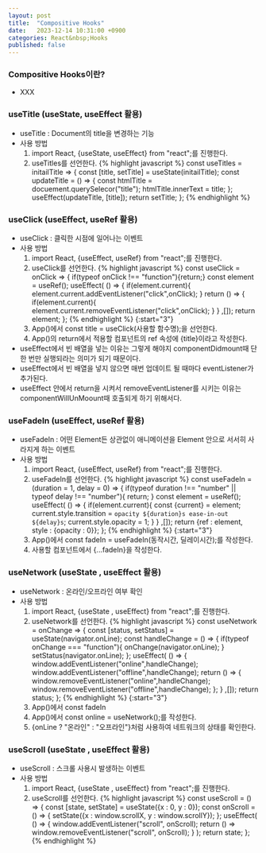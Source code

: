 ```yaml
---
layout: post
title:  "Compositive Hooks"
date:   2023-12-14 10:31:00 +0900
categories: React&nbsp;Hooks
published: false
---
```


### Compositive Hooks이란?

- XXX

### useTitle (useState, useEffect 활용)

- useTitle : Document의 title을 변경하는 기능
- 사용 방법
  1. import React, {useState, useEffect} from "react";를 진행한다.
  2. useTitles를 선언한다.
  {% highlight javascript %}
  const useTitles = initailTitle => {
      const [title, setTitle] = useState(initailTitle);
      const updateTitle = () => {
          const htmlTitle = docuement.querySelecor("title");
          htmlTitle.innerText = title;
      };
      useEffect(updateTitle, [title]);
      return setTitle;
  };
  {% endhighlight %}

### useClick (useEffect, useRef 활용)

- useClick : 클릭한 시점에 일어나는 이벤트
- 사용 방법
  1. import React, {useEffect, useRef} from "react";를 진행한다.
  2. useClick를 선언한다.
  {% highlight javascript %}
  const useClick = onClick => {
      if(typeof onClick !== "function"){return;}
      const element = useRef();
      useEffect(
          () => {
              if(element.current){
                  element.current.addEventListener("click",onClick);
              }
              return () => {
                  if(element.current){
                      element.current.removeEventListener("click",onClick);
                  }
          }
      ,[]);
      return element;
  };
  {% endhighlight %}
{:start="3"}
  3. App()에서 const title = useClick(사용할 함수명);을 선언한다.
  4. App()의 return에서 적용할 컴포넌트의 ref 속성에 {title}이라고 작성한다.
- useEffect에서 빈 배열을 넣는 이유는 그렇게 해야지 componentDidmount때 단 한 번만 실행되라는 의미가 되기 때문이다.
- useEffect에서 빈 배열을 넣지 않으면 매번 업데이트 될 때마다 eventListener가 추가된다.
- useEffect 안에서 return을 시켜서 removeEventListener를 시키는 이유는 componentWillUnMoount때 호출되게 하기 위해서다.

### useFadeIn (useEffect, useRef 활용)

- useFadeIn : 어떤 Element든 상관없이 애니메이션을 Element 안으로 서서히 사라지게 하는 이벤트
- 사용 방법
  1. import React, {useEffect, useRef} from "react";를 진행한다.
  2. useFadeIn를 선언한다.
  {% highlight javascript %}
  const useFadeIn = (duration = 1, delay = 0) => {
      if(typeof duration !== "number" || typeof delay !== "number"){
          return;
      }
      const element = useRef();
      useEffect(
          () => {
              if(element.current){
                  const {current} = element;
                  current.style.transition = `opacity ${duration}s ease-in-out ${delay}s`;
                  current.style.opacity = 1;
              }
          }
      ,[]);
      return {ref : element, style : {opacity : 0}};
  };
  {% endhighlight %}
{:start="3"}
  3. App()에서 const fadeIn = useFadeIn(동작시간, 딜레이시간);를 작성한다.
  4. 사용할 컴포넌트에서 {...fadeIn}을 작성한다.

### useNetwork (useState , useEffect 활용)

- useNetwork : 온라인/오프라인 여부 확인
- 사용 방법
  1. import React, {useState , useEffect} from "react";를 진행한다.
  2. useNetwork를 선언한다.
  {% highlight javascript %}
  const useNetwork = onChange => {
      const [status, setStatus] = useState(navigator.onLine);
      const handleChange = () => {
          if(typeof onChange === "function"){
              onChange(navigator.onLine);
          }
          setStatus(navigator.onLine);
      };
      useEffect(
          () => {
              window.addEventListener("online",handleChange);
              window.addEventListener("offline",handleChange);
              return () => {
                  window.removeEventListener("online",handleChange);
                  window.removeEventListener("offline",handleChange); 
              };
          }
      ,[]);
      return status;
  };
  {% endhighlight %}
{:start="3"}
  3. App()에서 const fadeIn
  3. App()에서 const online = useNetwork();를 작성한다.
  4. {onLine ? "온라인" : "오프라인"}처럼 사용하여 네트워크의 상태를 확인한다.

### useScroll (useState , useEffect 활용)

- useScroll : 스크롤 사용시 발생하는 이벤트
- 사용 방법
  1. import React, {useState , useEffect} from "react";를 진행한다.
  2. useScroll를 선언한다.
  {% highlight javascript %}
  const useScroll = () => {
      const [state, setState] = useState({x : 0, y : 0});
      const onScroll = () => {
          setState({x : window.scrollX, y : window.scrollY});
      };
      useEffect(
          () => {
              window.addEventListener("scroll", onScroll);
              return () => window.removeEventListener("scroll", onScroll);
          }
      );
      return state;
  };
  {% endhighlight %}